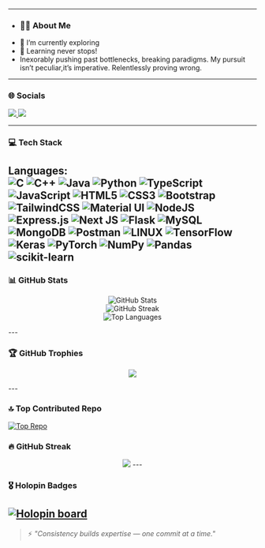 <!-- Header Banner -->


---

- ### 🧑‍💻 About Me
- 🔭 I’m currently exploring
- 🌱 Learning never stops!
- Inexorably pushing past bottlenecks, breaking paradigms. My pursuit isn’t peculiar,it’s imperative. Relentlessly proving wrong.


---

### 🌐 Socials

<p align="left">
  <a href="https://www.instagram.com/mr_sravan_01?igsh=MXV4NnpicDc0cm5peQ==/" target="_blank">
    <img src="https://img.shields.io/badge/Instagram-%23E4405F.svg?&style=for-the-badge&logo=instagram&logoColor=white" />
  </a>
  <a href="https://www.linkedin.com/in/sravankumar156/" target="_blank">
    <img src="https://img.shields.io/badge/LinkedIn-%230077B5.svg?&style=for-the-badge&logo=linkedin&logoColor=white" />
  </a>
</p>

---

### 💻 Tech Stack

**Languages:**  
![C](https://img.shields.io/badge/C-00599C?style=flat-square&logo=c&logoColor=white)
![C++](https://img.shields.io/badge/C++-00599C?style=flat-square&logo=cplusplus&logoColor=white)
![Java](https://img.shields.io/badge/Java-ED8B00?style=flat-square&logo=java&logoColor=white)
![Python](https://img.shields.io/badge/Python-3776AB?style=flat-square&logo=python&logoColor=white)
![TypeScript](https://img.shields.io/badge/TypeScript-007ACC?style=flat-square&logo=typescript&logoColor=white)
![JavaScript](https://img.shields.io/badge/JavaScript-F7DF1E?style=flat-square&logo=javascript&logoColor=black)
![HTML5](https://img.shields.io/badge/HTML5-E34F26?style=flat-square&logo=html5&logoColor=white)
![CSS3](https://img.shields.io/badge/CSS3-1572B6?style=flat-square&logo=css3&logoColor=white)
![Bootstrap](https://img.shields.io/badge/Bootstrap-563D7C?style=flat-square&logo=bootstrap&logoColor=white)
![TailwindCSS](https://img.shields.io/badge/TailwindCSS-38B2AC?style=flat-square&logo=tailwind-css&logoColor=white)
![Material UI](https://img.shields.io/badge/MUI-007FFF?style=flat-square&logo=mui&logoColor=white)
![NodeJS](https://img.shields.io/badge/Node.js-339933?style=flat-square&logo=nodedotjs&logoColor=white)
![Express.js](https://img.shields.io/badge/Express.js-000000?style=flat-square&logo=express&logoColor=white)
![Next JS](https://img.shields.io/badge/Next.js-000000?style=flat-square&logo=next.js&logoColor=white)
![Flask](https://img.shields.io/badge/Flask-000000?style=flat-square&logo=flask&logoColor=white)
![MySQL](https://img.shields.io/badge/MySQL-4479A1?style=flat-square&logo=mysql&logoColor=white)
![MongoDB](https://img.shields.io/badge/MongoDB-4EA94B?style=flat-square&logo=mongodb&logoColor=white)
![Postman](https://img.shields.io/badge/Postman-FF6C37?style=flat-square&logo=postman&logoColor=white)
![LINUX](https://img.shields.io/badge/Linux-FCC624?style=flat-square&logo=linux&logoColor=black)
![TensorFlow](https://img.shields.io/badge/TensorFlow-FF6F00?style=flat-square&logo=tensorflow&logoColor=white)
![Keras](https://img.shields.io/badge/Keras-D00000?style=flat-square&logo=keras&logoColor=white)
![PyTorch](https://img.shields.io/badge/PyTorch-EE4C2C?style=flat-square&logo=pytorch&logoColor=white)
![NumPy](https://img.shields.io/badge/NumPy-013243?style=flat-square&logo=numpy&logoColor=white)
![Pandas](https://img.shields.io/badge/Pandas-150458?style=flat-square&logo=pandas&logoColor=white)
![scikit-learn](https://img.shields.io/badge/scikit--learn-F7931E?style=flat-square&logo=scikit-learn&logoColor=white)
---


### 📊 GitHub Stats
<p align="center">
  <img src="https://github-readme-stats.vercel.app/api?username=sravankumar1432&show_icons=true&theme=tokyonight" alt="GitHub Stats" />
  <br />
  <img src="https://github-readme-streak-stats.herokuapp.com?user=sravankumar1432&theme=tokyonight" alt="GitHub Streak" />
  <br />
  <img src="https://github-readme-stats.vercel.app/api/top-langs/?username=sravankumar1432&layout=compact&theme=tokyonight" alt="Top Languages" />
</p>
---


### 🏆 GitHub Trophies
<p align="center">
  <img src="https://github-profile-trophy.vercel.app/?username=sravankumar1432&theme=tokyonight&rank=SSS,SS,S,AAA,AA,A,B" />
</p>
---


### 🔝 Top Contributed Repo
[![Top Repo](https://github-readme-stats.vercel.app/api/pin/?username=sravankumar1432&repo=AI-ChatBot&theme=tokyonight)](https://github.com/sravankumar1432/AI-ChatBot)
### 🔥 GitHub Streak
<p align="center">
  <img src="https://github-readme-streak-stats.herokuapp.com?user=sravankumar1432&theme=tokyonight&date_format=M%20j%5B%2C%20Y%5D)](https://github.com/sravankumar1432"/>
---

  
### 🎖 Holopin Badges
[![Holopin board](https://holopin.me/kotakarthik)](https://holopin.io/@kotakarthik)
---
> ⚡ *"Consistency builds expertise — one commit at a time."*





